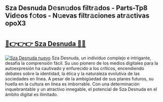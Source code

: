 ## Sza Desnuda D𝚎sn𝚞dos filtr𝚊dos - Parts-Tp8 Vid𝚎os f𝚘tos - N𝚞evas filtr𝚊ciones atr𝚊ctivas opoX3

# <h2><a href="http://mb7ta4t.tromn.icu/?c=Sza+Desnuda">🔗👉👉👉 Sza Desnuda 🔗🔗</a></h2>

[![Sza Desnuda nuevo](https://i.imgur.com/pEAQMta.gif)](http://mb7ta4t.tromn.icu/?c=Sza+Desnuda)
Sza Desnuda, un individuo complejo e intrigante, desafía la comprensión fácil. Su uso pionero de los medios digitales para la autoexpresión ha cautivado y enfurecido a los críticos, encendiendo debates sobre la identidad, la ética y la naturaleza evolutiva de las sociedades en línea. A pesar de la ambigüedad de sus planes futuros, su huella en la cultura en línea es imborrable. Con una determinación inquebrantable y un atractivo innegable, el potencial de Sza Desnuda en el ámbito digital es ilimitado.
